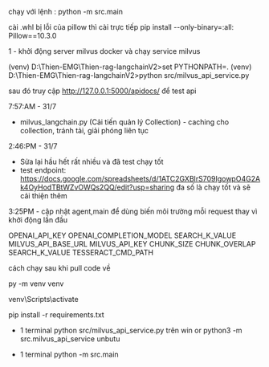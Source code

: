 chạy với lệnh : python -m src.main

cài .whl bị lỗi của pillow thì cài trực tiếp
pip install --only-binary=:all: Pillow==10.3.0

1 - khởi động server milvus docker và chạy service milvus

(venv) D:\Thien-EMG\Thien-rag-langchainV2>set PYTHONPATH=.
(venv) D:\Thien-EMG\Thien-rag-langchainV2>python src/milvus_api_service.py

sau đó truy cập 
http://127.0.0.1:5000/apidocs/ để test api


7:57:AM - 31/7 
- milvus_langchain.py (Cải tiến quản lý Collection) - caching cho collection, tránh tải, giải phóng liên tục

2:46:PM - 31/7
- Sửa lại hầu hết rất nhiều và đã test chạy tốt
- test endpoint:  https://docs.google.com/spreadsheets/d/1ATC2GXBlrS709IgowpO4G2Ak4OyHodTBtWZvOWQs2QQ/edit?usp=sharing
đa số là chạy tốt và sẽ cải thiện thêm 

3:25PM - cập nhật agent,main
để dùng biến môi trường mỗi request thay vì khởi động lần đầu

OPENAI_API_KEY
OPENAI_COMPLETION_MODEL
SEARCH_K_VALUE
MILVUS_API_BASE_URL
MILVUS_API_KEY
CHUNK_SIZE 
CHUNK_OVERLAP
SEARCH_K_VALUE
TESSERACT_CMD_PATH


cách chạy sau khi pull code về

py -m venv venv

venv\Scripts\activate

pip install -r requirements.txt

- 1 terminal python src/milvus_api_service.py trên win or
    python3 -m src.milvus_api_service unbutu

- 1 terminal python -m src.main
